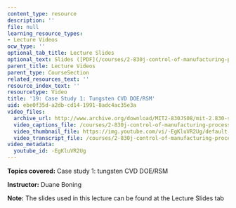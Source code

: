 ```yaml
---
content_type: resource
description: ''
file: null
learning_resource_types:
- Lecture Videos
ocw_type: ''
optional_tab_title: Lecture Slides
optional_text: Slides ([PDF](/courses/2-830j-control-of-manufacturing-processes-sma-6303-spring-2008/resources/lecture19))
parent_title: Lecture Videos
parent_type: CourseSection
related_resources_text: ''
resource_index_text: ''
resourcetype: Video
title: '19: Case Study 1: Tungsten CVD DOE/RSM'
uid: ebe0f35d-a2db-cd14-1991-8adc4ac35e3a
video_files:
  archive_url: http://www.archive.org/download/MIT2-830JS08/mit-2.830-s08-lec19_300k.mp4
  video_captions_file: /courses/2-830j-control-of-manufacturing-processes-sma-6303-spring-2008/46594f3c5cf35d8fa420086873866c6c_-EgKluVR2Ug.vtt
  video_thumbnail_file: https://img.youtube.com/vi/-EgKluVR2Ug/default.jpg
  video_transcript_file: /courses/2-830j-control-of-manufacturing-processes-sma-6303-spring-2008/d3536ecb1ef8e499f79a1700ade5de7f_-EgKluVR2Ug.pdf
video_metadata:
  youtube_id: -EgKluVR2Ug
---
```


**Topics covered:** Case study 1: tungsten CVD DOE/RSM

**Instructor:** Duane Boning

**Note:** The slides used in this lecture can be found at the Lecture Slides tab